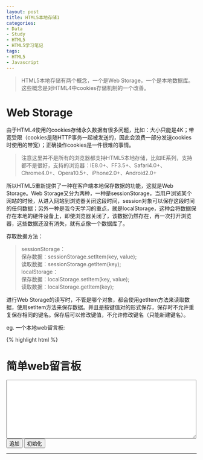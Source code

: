 ```yaml
---
layout: post
title: HTML5本地存储1
categories:
- Data
- Study
- HTML5
- HTML5学习笔记
tags:
- HTML5
- Javascript
---
```


> HTML5本地存储有两个概念，一个是Web Storage，一个是本地数据库。这些概念是对HTML4中cookies存储机制的一个改善。  

# Web Storage  
由于HTML4使用的cookies存储永久数据有很多问题，比如：大小只能是4K；带宽受限（cookies是随HTTP事务一起被发送的，因此会浪费一部分发送cookies时使用的带宽）；正确操作cookies是一件很难的事情。  

> 注意这里并不是所有的浏览器都支持HTML5本地存储，比如IE系列，支持都不是很好，支持的浏览器：IE8.0+、FF3.5+、Safari4.0+、Chrome4.0+、Opera10.5+、iPhone2.0+、Android2.0+   


所以HTML5重新提供了一种在客户端本地保存数据的功能，这就是Web Storage。Web Storage又分为两种，一种是sessionStorage，当用户浏览某个网站的时候，从进入网站到浏览器关闭这段时间，session对象可以保存这段时间的任何数据；另外一种是我今天学习的重点，就是localStorage，这种会将数据保存在本地的硬件设备上，即使浏览器关闭了，该数据仍然存在，再一次打开浏览器，这些数据还没有消失，就有点像一个数据库了。   

存取数据方法：  

> sessionStorage：   
> 保存数据：sessionStorage.setItem(key, value);   
> 读取数据：sessionStorage.getItem(key);  
> localStorage：   
> 保存数据：localStorage.setItem(key, value);   
> 读取数据：localStorage.getItem(key);   

进行Web Storage的读写时，不管是哪个对象，都会使用getItem方法来读取数据，使用setItem方法来保存数据。并且是按键值对的形式保存，保存时不允许重复保存相同的键名。保存后可以修改键值，不允许修改键名（只能新建键名）。  


eg\. 一个本地web留言板:   

{% highlight html %}
<!DOCTYPE html>
<html>
    <head>
        <meta charset="UTF-8">
        <title>简单web留言板</title>
    </head>
    <body>
        <h1>简单web留言板</h1>
        <textarea id="memo" cols="60" rows="10"></textarea><br>
        <input type="button" value="追加" onclick="saveStorage('memo');">
        <input type="button" value="初始化" onclick="clearStorage('msg');">
        <hr>
        <p id="msg"></p>
        <script type="text/javascript">
        	function saveStorage(idss){
        		var datas = document.getElementById(idss).value;
        		var times = new Date().getTime();
        		localStorage.setItem(times,datas);
        		alert('saved');
        		localStorages('msg');	
        		//alert('saved1');
        	}
        	
        	function localStorages(idss){
        		var results = '<table border="1">';
        		for(var i = 0; i < localStorage.length; i++){
        			var key = localStorage.key(i);
        			var values = localStorage.getItem(key);
        			var datte = new Date();
        			datte.setTime(key);
        			var datestr = datte.toGMTString();
        			results += '<tr><td>' + values + '</td><td>' + datestr + '</td></tr>';	
        		}	
        		results += '</table>';
        		var targets = document.getElementById(idss);
        		targets.innerHTML = results;
        	}
        	
        	function clearStorage(){
        		localStorage.clear();
        		alert('clear successed!!!!');	
        		loadStorage('msg');
        	}
        	
        </script>
    </body>
</html>
{% endhighlight %}   

预览图：   

![html5](https://ws4.sinaimg.cn/large/006tKfTcly1fitk7i4uulj30e40b0t8m.jpg)  

